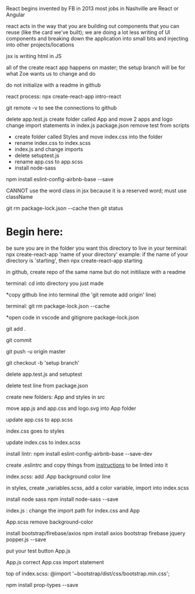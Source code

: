React begins
invented by FB in 2013
most jobs in Nashville are React or Angular

react acts in the way that you are building out components that you can reuse (like the card we've built); we are doing a lot less writing of UI components and 
breaking down the application into small bits and injecting into other projects/locations

jsx is writing html in JS

all of the create react app happens on master; the setup branch will be for what Zoe wants us to change and do

do not initialize with a readme in github

react process:
npx create-react-app intro-react


git remote -v to see the connections to github

delete app.test.js
create folder called App and move 2 apps and logo
change import statements in index.js
package.json remove test from scripts
* create folder called Styles and move index.css into the folder
* rename index.css to index.scss
* index.js and change imports
* delete setuptest.js
* rename app.css to app.scss
* install node-sass

npm install eslint-config-airbnb-base --save

CANNOT use the word class in jsx because it is a reserved word; must use className

git rm package-lock.json --cache then git status

# **Begin here**:

be sure you are in the folder you want this directory to live
in your terminal: npx create-react-app 'name of your directory'
example: if the name of your directory is 'starting', then npx create-react-app starting

in github, create repo of the same name but do not initiliaze with a readme

terminal: cd into directory you just made

*copy github line into terminal (the 'git remote add origin' line)

terminal: git rm package-lock.json --cache

*open code in vscode and gitignore package-lock.json

git add .

git commit

git push -u origin master

git checkout -b 'setup branch'



delete app.test.js and setuptest

delete test line from package.json

create new folders: App and styles in src

move app.js and app.css and logo.svg into App folder

update app.css to app.scss

index.css goes to styles

update index.css to index.scss

install lintr:
npm install eslint-config-airbnb-base --save-dev

create .eslintrc and copy things from [instructions](https://github.com/nss-nightclass-projects/Night-Class-Resources/blob/react/book-4-react/chapters/react-setup.md#add-eslint) to be linted into it

index.scss: add .App background color line

in styles, create _variables.scss, add a color variable, import into index.scss

install node sass
npm install node-sass --save

index.js : change the import path for index.css and App

App.scss remove background-color

install bootstrap/firebase/axios
npm install axios bootstrap firebase jquery popper.js --save

put your test button App.js

App.js correct App.css import statement

top of index.scss:
@import '~bootstrap/dist/css/bootstrap.min.css';

npm install prop-types --save
